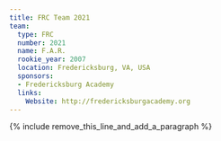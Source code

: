 ```yaml
---
title: FRC Team 2021
team:
  type: FRC
  number: 2021
  name: F.A.R.
  rookie_year: 2007
  location: Fredericksburg, VA, USA
  sponsors:
  - Fredericksburg Academy
  links:
    Website: http://fredericksburgacademy.org
---
```


{% include remove_this_line_and_add_a_paragraph %}